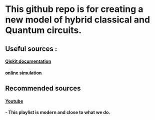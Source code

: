 # This github repo is for creating a new model of hybrid classical and Quantum circuits.
## Useful sources :
#### [Qiskit documentation](https://docs.quantum.ibm.com/)
#### [online simulation](https://quantum.ibm.com/composer/files/new)
## Recommended sources
#### [Youtube](https://youtube.com/playlist?list=PLhI5X1mNN8ghWTnnUjwjMXGosOJSeYTW4&si=6C4gxCqjN1LR7VNf) 
#### - This playlist is modern and close to what we do.
